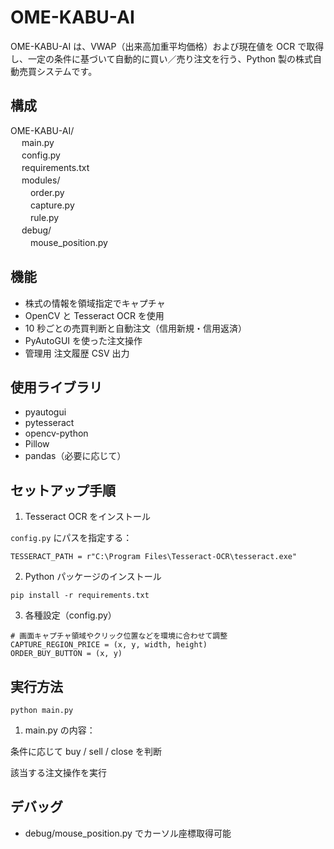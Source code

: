 # OME-KABU-AI

OME-KABU-AI は、VWAP（出来高加重平均価格）および現在値を OCR で取得し、一定の条件に基づいて自動的に買い／売り注文を行う、Python 製の株式自動売買システムです。

## 構成

OME-KABU-AI/  
　 main.py  
　 config.py  
　 requirements.txt  
　 modules/  
　　 order.py  
　　 capture.py  
　　 rule.py  
　 debug/  
　　 mouse_position.py

## 機能

- 株式の情報を領域指定でキャプチャ
- OpenCV と Tesseract OCR を使用
- 10 秒ごとの売買判断と自動注文（信用新規・信用返済）
- PyAutoGUI を使った注文操作
- 管理用 注文履歴 CSV 出力

## 使用ライブラリ

- pyautogui
- pytesseract
- opencv-python
- Pillow
- pandas（必要に応じて）

## セットアップ手順

1. Tesseract OCR をインストール

`config.py` にパスを指定する：

```
TESSERACT_PATH = r"C:\Program Files\Tesseract-OCR\tesseract.exe"
```

2. Python パッケージのインストール

```
pip install -r requirements.txt
```

3. 各種設定（config.py）

```
# 画面キャプチャ領域やクリック位置などを環境に合わせて調整
CAPTURE_REGION_PRICE = (x, y, width, height)
ORDER_BUY_BUTTON = (x, y)
```

## 実行方法

```
python main.py
```

1. main.py の内容：

条件に応じて buy / sell / close を判断

該当する注文操作を実行

## デバッグ

- debug/mouse_position.py でカーソル座標取得可能
